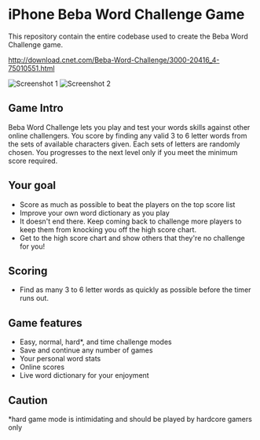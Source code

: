 # iPhone Beba Word Challenge Game
This repository contain the entire codebase used to create the Beba Word Challenge game.

http://download.cnet.com/Beba-Word-Challenge/3000-20416_4-75010551.html

![Screenshot 1](https://image.ibb.co/eRfjtQ/screenshot1.jpg)
![Screenshot 2](https://image.ibb.co/fnoF05/screenshot2.jpg)


## Game Intro
Beba Word Challenge lets you play and test your words skills against other online challengers. You score by finding any valid 3 to 6 letter words from the sets of available characters given. Each sets of letters are randomly chosen. You progresses to the next level only if you meet the minimum score required.

## Your goal

* Score as much as possible to beat the players on the top score list
* Improve your own word dictionary as you play
* It doesn't end there. Keep coming back to challenge more players to keep them from knocking you off the high score chart.
* Get to the high score chart and show others that they're no challenge for you!

## Scoring

* Find as many 3 to 6 letter words as quickly as possible before the timer runs out.

## Game features

* Easy, normal, hard*, and time challenge modes
* Save and continue any number of games
* Your personal word stats
* Online scores
* Live word dictionary for your enjoyment

## Caution
*hard game mode is intimidating and should be played by hardcore gamers only
